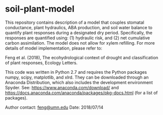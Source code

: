 # soil-plant-model
This repository contains description of a model that couples stomatal conductance, plant hydraulics, ABA production, and soil water balance to quantify plant responses during a designated dry period. Specifically, the responses are quantified using: 
(1) hydraulic risk, and 
(2) net cumulative carbon assimilation. 
The model does not allow for xylem refilling. For more details of model implementation, please refer to: 

Feng et al. (2018), The ecohydrological context of drought and classification of plant responses, Ecology Letters.

This code was written in Python 2.7 and requires the Python packages numpy, scipy, matplotlib, and xlrd.
They can be downloaded through an Anaconda Distribution, which also includes the development environment Spyder. 
See: https://www.anaconda.com/download/ and https://docs.anaconda.com/anaconda/packages/pkg-docs.html (for a list of packages). 

Author contact: feng@umn.edu 
Date: 2018/07/14
